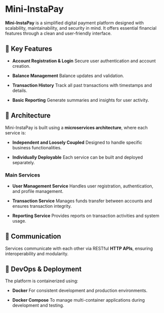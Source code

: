 # Mini-InstaPay

**Mini-InstaPay** is a simplified digital payment platform designed with scalability, maintainability, and security in mind. It offers essential financial features through a clean and user-friendly interface.

## 🔧 Key Features

* **Account Registration & Login**
  Secure user authentication and account creation.

* **Balance Management**
  Balance updates and validation.

* **Transaction History**
  Track all past transactions with timestamps and details.

* **Basic Reporting**
  Generate summaries and insights for user activity.

## 🧱 Architecture

Mini-InstaPay is built using a **microservices architecture**, where each service is:

* **Independent and Loosely Coupled**
  Designed to handle specific business functionalities.

* **Individually Deployable**
  Each service can be built and deployed separately.

### Main Services

* **User Management Service**
  Handles user registration, authentication, and profile management.

* **Transaction Service**
  Manages funds transfer between accounts and ensures transaction integrity.

* **Reporting Service**
  Provides reports on transaction activities and system usage.

## 🔄 Communication

Services communicate with each other via RESTful **HTTP APIs**, ensuring interoperability and modularity.

## 🚀 DevOps & Deployment

The platform is containerized using:

* **Docker**
  For consistent development and production environments.

* **Docker Compose**
  To manage multi-container applications during development and testing.
